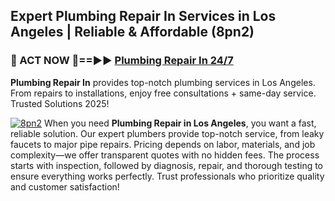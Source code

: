## Expert Plumbing Repair In Services in Los Angeles | Reliable & Affordable (8pn2)  

<h3>🚿 ACT NOW 🌟==►► <a href="https://tinyurl.com/2ne6vx2x" rel="nofollow">Plumbing Repair In 24/7</a></h3>

**Plumbing Repair In** provides top-notch plumbing services in Los Angeles. From repairs to installations, enjoy free consultations + same-day service. Trusted Solutions 2025!

[![8pn2](https://i.imgur.com/4PFF4AK.jpeg)](https://tinyurl.com/2ne6vx2x)
When you need **Plumbing Repair in Los Angeles**, you want a fast, reliable solution. Our expert plumbers provide top-notch service, from leaky faucets to major pipe repairs. Pricing depends on labor, materials, and job complexity—we offer transparent quotes with no hidden fees. The process starts with inspection, followed by diagnosis, repair, and thorough testing to ensure everything works perfectly. Trust professionals who prioritize quality and customer satisfaction!